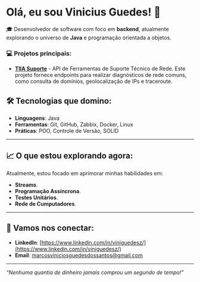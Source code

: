 # Olá, eu sou Vinicius Guedes! 👋

🎓 Desenvolvedor de software com foco em **backend**, atualmente explorando o universo de **Java** e programação orientada a objetos. 

### 💻 Projetos principais:

- **[TIIA Suporte](https://github.com/Vini-Guedesz/tiia-suporte)** - API de Ferramentas de Suporte Técnico de Rede. Este projeto fornece endpoints para realizar diagnósticos de rede comuns, como consulta de domínios, geolocalização de IPs e traceroute.

## 🛠️ Tecnologias que domino:

- **Linguagens**: Java
- **Ferramentas**: Git, GitHub, Zabbix, Docker, Linux
- **Práticas**: POO, Controle de Versão, SOLID

---

## 📈 O que estou explorando agora:

Atualmente, estou focado em aprimorar minhas habilidades em:
- **Streams**.
- **Programação Assíncrona**.
- **Testes Unitários**.
- **Rede de Cumputadores**.
---

## 🔗 Vamos nos conectar:
- **LinkedIn**: [https://www.linkedin.com/in/viniguedesz/](https://www.linkedin.com/in/viniguedesz/)
- **Email**: [marcosviniciosguedesdossantos@gmail.com](mailto:marcosviniciosguedesdossantos@gmail.com)

---

*“Nenhuma quantia de dinheiro jamais comprou um segundo de tempo!”*

